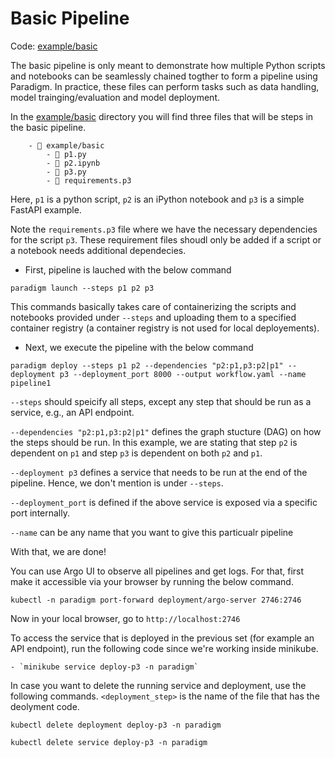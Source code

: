 # Basic Pipeline

Code: <a href="https://github.com/ParadigmAI/paradigm/tree/main/examples/basic" target="_blank">example/basic</a>

The basic pipeline is only meant to demonstrate how multiple Python scripts and notebooks can be seamlessly chained togther to form a pipeline using Paradigm. In practice, these files can perform tasks such as data handling, model trainging/evaluation and model deployment. 

In the <a href="https://github.com/ParadigmAI/paradigm/tree/main/examples/basic" target="_blank">example/basic</a> directory you will find three files that will be steps in the basic pipeline.

```
    - 📁 example/basic
        - 📄 p1.py
        - 📄 p2.ipynb
        - 📄 p3.py
        - 📄 requirements.p3
```

Here, `p1` is a python script, `p2` is an iPython notebook and `p3` is a simple FastAPI example. 

Note the `requirements.p3` file where we have the necessary dependencies for the script `p3`. These requirement files shoudl only be added if a script or a notebook needs additional dependecies. 

- First, pipeline is lauched with the below command
```
paradigm launch --steps p1 p2 p3
```
This commands basically takes care of containerizing the scripts and notebooks provided under `--steps` and uploading them to a specified container registry (a container registry is not used for local deployements).

- Next, we execute the pipeline with the below command

```
paradigm deploy --steps p1 p2 --dependencies "p2:p1,p3:p2|p1" --deployment p3 --deployment_port 8000 --output workflow.yaml --name pipeline1
```
`--steps` should speicify all steps, except any step that should be run as a service, e.g., an API endpoint. 

`--dependencies "p2:p1,p3:p2|p1"` defines the graph stucture (DAG) on how the steps should be run. In this example, we are stating that step `p2` is dependent on `p1` and step `p3` is dependent on both `p2` and `p1`. 

`--deployment p3` defines a service that needs to be run at the end of the pipeline. Hence, we don't mention is under `--steps`. 

`--deployment_port` is defined if the above service is exposed via a specific port internally. 

`--name` can be any name that you want to give this particualr pipeline

With that, we are done!

You can use Argo UI to observe all pipelines and get logs. For that, first make it accessible via your browser by running the below command. 

`kubectl -n paradigm port-forward deployment/argo-server 2746:2746`

Now in your local browser, go to `http://localhost:2746`

To access the service that is deployed in the previous set (for example an API endpoint), run the following code since we're working inside minikube. 

    - `minikube service deploy-p3 -n paradigm`

In case you want to delete the running service and deployment, use the following commands. `<deployment_step>` is the name of the file that has the deolyment code.

`kubectl delete deployment deploy-p3 -n paradigm`

`kubectl delete service deploy-p3 -n paradigm`
